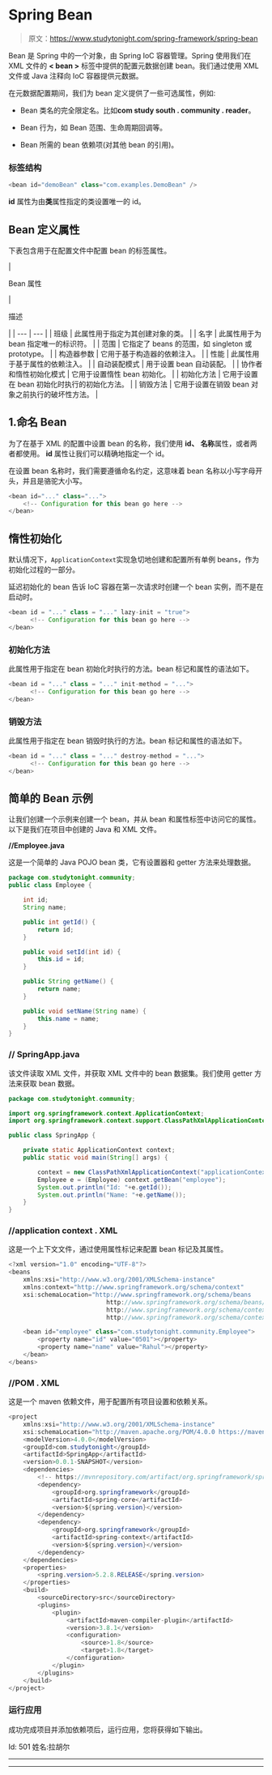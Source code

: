 # Spring Bean

> 原文：<https://www.studytonight.com/spring-framework/spring-bean>

Bean 是 Spring 中的一个对象，由 Spring IoC 容器管理。Spring 使用我们在 XML 文件的 **< bean >** 标签中提供的配置元数据创建 bean。我们通过使用 XML 文件或 Java 注释向 IoC 容器提供元数据。

在元数据配置期间，我们为 bean 定义提供了一些可选属性，例如:

*   Bean 类名的完全限定名。比如**com study south . community . reader**。

*   Bean 行为，如 Bean 范围、生命周期回调等。

*   Bean 所需的 bean 依赖项(对其他 bean 的引用)。

### <bean>标签结构</bean>

```java
<bean id="demoBean" class="com.examples.DemoBean" /> 
```

**id** 属性为由**类**属性指定的类设置唯一的 id。

## Bean 定义属性

下表包含用于在配置文件中配置 bean 的<bean>标签属性。</bean>

| 

Bean 属性

 | 

描述

 |
| --- | --- |
| 班级 | 此属性用于指定为其创建对象的类。 |
| 名字 | 此属性用于为 bean 指定唯一的标识符。 |
| 范围 | 它指定了 beans 的范围，如 singleton 或 prototype。 |
| 构造器参数 | 它用于基于构造器的依赖注入。 |
| 性能 | 此属性用于基于属性的依赖注入。 |
| 自动装配模式 | 用于设置 bean 自动装配。 |
| 协作者和惰性初始化模式 | 它用于设置惰性 bean 初始化。 |
| 初始化方法 | 它用于设置在 bean 初始化时执行的初始化方法。 |
| 销毁方法 | 它用于设置在销毁 bean 对象之前执行的破坏性方法。 |

## 1.命名 Bean

为了在基于 XML 的配置中设置 bean 的名称，我们使用 **id、** **名称**属性，或者两者都使用。 **id** 属性让我们可以精确地指定一个 id。

在设置 bean 名称时，我们需要遵循命名约定，这意味着 bean 名称以小写字母开头，并且是骆驼大小写。

```java
<bean id="..." class="..."> 
    <!-- Configuration for this bean go here --> 
</bean>
```

## 惰性初始化

默认情况下，`ApplicationContext`实现急切地创建和配置所有单例 beans，作为初始化过程的一部分。

延迟初始化的 bean 告诉 IoC 容器在第一次请求时创建一个 bean 实例，而不是在启动时。

```java
<bean id = "..." class = "..." lazy-init = "true">
      <!-- Configuration for this bean go here -->
</bean>
```

### 初始化方法

此属性用于指定在 bean 初始化时执行的方法。bean 标记和属性的语法如下。

```java
<bean id = "..." class = "..." init-method = "...">
      <!-- Configuration for this bean go here -->
</bean>
```

### 销毁方法

此属性用于指定在 bean 销毁时执行的方法。bean 标记和属性的语法如下。

```java
<bean id = "..." class = "..." destroy-method = "...">
      <!-- Configuration for this bean go here -->
</bean>
```

## 简单的 Bean 示例

让我们创建一个示例来创建一个 bean，并从 bean 和属性标签中访问它的属性。以下是我们在项目中创建的 Java 和 XML 文件。

**//Employee.java**

这是一个简单的 Java POJO bean 类，它有设置器和 getter 方法来处理数据。

```java
package com.studytonight.community;
public class Employee {

	int id;
	String name;

	public int getId() {
		return id;
	}

	public void setId(int id) {
		this.id = id;
	}

	public String getName() {
		return name;
	}

	public void setName(String name) {
		this.name = name;
	}
}
```

### // SpringApp.java

该文件读取 XML 文件，并获取 XML 文件中的 bean 数据集。我们使用 getter 方法来获取 bean 数据。

```java
package com.studytonight.community;

import org.springframework.context.ApplicationContext;
import org.springframework.context.support.ClassPathXmlApplicationContext;

public class SpringApp {

	private static ApplicationContext context;
	public static void main(String[] args) {

		context = new ClassPathXmlApplicationContext("applicationContext.xml");
		Employee e = (Employee) context.getBean("employee");
		System.out.println("Id: "+e.getId());
		System.out.println("Name: "+e.getName());
	}
}
```

### //application context . XML

这是一个上下文文件，通过使用属性标记来配置 bean 标记及其属性。

```java
<?xml version="1.0" encoding="UTF-8"?>
<beans 
	xmlns:xsi="http://www.w3.org/2001/XMLSchema-instance"
	xmlns:context="http://www.springframework.org/schema/context"
	xsi:schemaLocation="http://www.springframework.org/schema/beans 
                           http://www.springframework.org/schema/beans/spring-beans.xsd
                           http://www.springframework.org/schema/context 
                           http://www.springframework.org/schema/context/spring-context.xsd">

	<bean id="employee" class="com.studytonight.community.Employee">
		<property name="id" value="0501"></property>
		<property name="name" value="Rahul"></property>
	</bean>
</beans>
```

### //POM . XML

这是一个 maven 依赖文件，用于配置所有项目设置和依赖关系。

```java
<project 
	xmlns:xsi="http://www.w3.org/2001/XMLSchema-instance"
	xsi:schemaLocation="http://maven.apache.org/POM/4.0.0 https://maven.apache.org/xsd/maven-4.0.0.xsd">
	<modelVersion>4.0.0</modelVersion>
	<groupId>com.studytonight</groupId>
	<artifactId>SpringApp</artifactId>
	<version>0.0.1-SNAPSHOT</version>
	<dependencies>
		<!-- https://mvnrepository.com/artifact/org.springframework/spring-web -->
		<dependency>
			<groupId>org.springframework</groupId>
			<artifactId>spring-core</artifactId>
			<version>${spring.version}</version>
		</dependency>
		<dependency>
			<groupId>org.springframework</groupId>
			<artifactId>spring-context</artifactId>
			<version>${spring.version}</version>
		</dependency>
	</dependencies>
	<properties>
		<spring.version>5.2.8.RELEASE</spring.version>
	</properties>
	<build>
		<sourceDirectory>src</sourceDirectory>
		<plugins>
			<plugin>
				<artifactId>maven-compiler-plugin</artifactId>
				<version>3.8.1</version>
				<configuration>
					<source>1.8</source>
					<target>1.8</target>
				</configuration>
			</plugin>
		</plugins>
	</build>
</project>
```

### 运行应用

成功完成项目并添加依赖项后，运行应用，您将获得如下输出。

Id: 501
姓名:拉胡尔

* * *

* * *